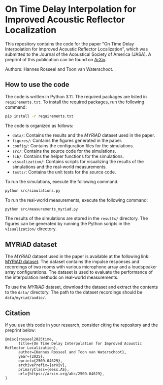 # On Time Delay Interpolation for Improved Acoustic Reflector Localization

This repository contains the code for the paper "On Time Delay Interpolation for Improved Acoustic Reflector Localization", which was submitted to the Journal of the Acoustical Society of America (JASA). A preprint of this publication can be found on [ArXiv](https://arxiv.org/abs/2509.04629).

Authors: Hannes Rosseel and Toon van Waterschoot.

## How to use the code

The code is written in Python 3.11. The required packages are listed in `requirements.txt`. To install the required packages, run the following command:

```bash
pip install -r requirements.txt
```

The code is organized as follows:

- `data/`: Contains the results and the *MYRiAD* dataset used in the paper.
- `figures/`: Contains the figures generated in the paper.
- `config/`: Contains the configuration files for the simulations.
- `src/`: Contains the source code for the simulations.
- `lib/`: Contains the helper functions for the simulations.
- `visualization/`: Contains scripts for visualizing the results of the simulations and the real-world measurements.
- `tests/`: Contains the unit tests for the source code.

To run the simulations, execute the following command:

```bash
python src/simulations.py
```

To run the real-world measurements, execute the following command:

```bash
python src/measurements_myriad.py
```

The results of the simulations are stored in the `results/` directory. The figures can be generated by running the Python scripts in the `visualization/` directory.

## MYRiAD dataset

The *MYRiAD* dataset used in the paper is available at the following link: [MYRiAD dataset](https://zenodo.org/records/7389996). The dataset contains the impulse responses and recordings of two rooms with various microphone array and a loudspeaker array configurations. The dataset is used to evaluate the performance of the interpolation methods on real-world measurements.

To use the *MYRiAD* dataset, download the dataset and extract the contents to the `data/` directory. The path to the dataset recordings should be `data/myriad/audio/`.

## Citation

If you use this code in your research, consider citing the repository and the preprint below:

```
@misc{rosseel2025time,
      title={On Time Delay Interpolation for Improved Acoustic Reflector Localization}, 
      author={Hannes Rosseel and Toon van Waterschoot},
      year={2025},
      eprint={2509.04629},
      archivePrefix={arXiv},
      primaryClass={eess.AS},
      url={https://arxiv.org/abs/2509.04629}, 
}
```
